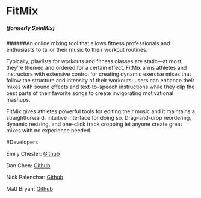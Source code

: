 # FitMix
##### (formerly SpinMix)
######An online mixing tool that allows fitness professionals and enthusiasts to tailor their music to their workout routines.

Typically, playlists for workouts and fitness classes are static—at most, they’re themed and ordered for a certain effect. FitMix arms athletes and instructors with extensive control for creating dynamic exercise mixes that follow the structure and intensity of their workouts; users can enhance their mixes with sound effects and text-to-speech instructions while they clip the best parts of their favorite songs to create invigorating motivational mashups.

FitMix gives athletes powerful tools for editing their music and it maintains a straightforward, intuitive interface for doing so. Drag-and-drop reordering, dynamic resizing, and one-click track cropping let anyone create great mixes with no experience needed.

#Developers

Emily Chesler: [Github](https://github.com/emches)

Dan Chen: [Github](https://github.com/DanielChen1013)

Nick Palenchar: [Github](https://github.com/nickpalenchar)

Matt Bryan: [Github](https://github.com/aMattBryan)
